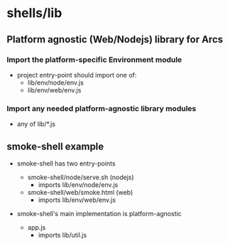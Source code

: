 # shells/lib

## Platform agnostic (Web/Nodejs) library for Arcs

### Import the platform-specific Environment module

- project entry-point should import one of:
  - lib/env/node/env.js
  - lib/env/web/env.js

### Import any needed platform-agnostic library modules

- any of lib/*.js

## smoke-shell example

- smoke-shell has two entry-points
  - smoke-shell/node/serve.sh (nodejs)
    - imports lib/env/node/env.js
  - smoke-shell/web/smoke.html (web)
    - imports lib/env/web/env.js

- smoke-shell's main implementation is platform-agnostic
  - app.js
    - imports lib/util.js


